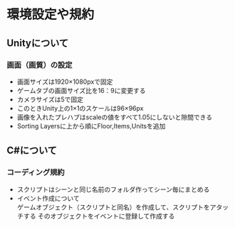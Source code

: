 # 環境設定や規約

## Unityについて

### 画面（画質）の設定

* 画面サイズは1920×1080pxで固定
* ゲームタブの画面サイズ比を16：9に変更する
* カメラサイズは5で固定
* このときUnity上の1×1のスケールは96×96px
* 画像を入れたプレハブはscaleの値をすべて1.05にしないと隙間できる
* Sorting Layersに上から順にFloor,Items,Unitsを追加

## C#について

### コーディング規約

* スクリプトはシーンと同じ名前のフォルダ作ってシーン毎にまとめる
* イベント作成について  
  ゲームオブジェクト（スクリプトと同名）を作成して、スクリプトをアタッチする
  そのオブジェクトをイベントに登録して作成する
